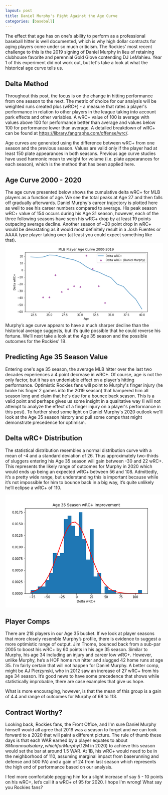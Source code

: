 ```yaml
---
layout: post
title: Daniel Murphy's Fight Against the Age Curve
categories: [baseball]
---
```

The effect that age has on one's ability to perform as a professional baseball hitter is well documented, which is why high dollar contracts for aging players come under so much criticism. The Rockies' most recent challenge to this is the 2019 signing of Daniel Murphy in lieu of retaining clubhouse favorite and perennial Gold Glove contending DJ LeMahieu. Year 1 of this experiment did not work out, but let's take a look at what the historical age curve tells us.

## Delta Method
Throughout this post, the focus is on the change in hitting performance from one season to the next. The metric of choice for our analysis will be weighted runs created plus (wRC+) - a measure that rates a player's performance in relation to other players in the league taking into account park effects and other variables. A wRC+ value of 100 is average with values above 100 for performance better than average and values below 100 for performance lower than average. A detailed breakdown of wRC+ can be found at https://library.fangraphs.com/offense/wrc/.

Age curves are generated using the difference between wRC+ from one season and the previous season. Values are valid only if the player had at least 150 plate appearances in both seasons. Previous age curve studies have used harmonic mean to weight for volume (i.e. plate appearances for each season), which is the method that has been applied here.

## Age Curve 2000 - 2020
The age curve presented below shows the cumulative delta wRC+ for MLB players as a function of age. We see the total peaks at Age 27 and then falls off gradually afterwards. Daniel Murphy's career trajectory is plotted here as well to see his career numbers compared to average. His peak season wRC+ value of 154 occurs during his Age 31 season, however, each of the three following seasons have seen his wRC+ drop by at least 19 points outpacing average decline. Another season of ~20 point drop in wRC+ would be devastating as it would most definitely result in a Josh Fuentes or AAAA type player taking over (at least you could expect something like that).
![](/images/age_curve.png)
Murphy’s age curve appears to have a much sharper decline than the historical average suggests, but it’s quite possible that he could reverse his fortune. We’ll next take a look at the Age 35 season and the possible outcomes for the Rockies' 1B.

## Predicting Age 35 Season Value
Entering one's age 35 season, the average MLB hitter over the last two decades experiences a 4 point decrease in wRC+. Of course, age is not the only factor, but it has an undeniable effect on a player's hitting performance. Optimistic Rockies fans will point to Murphy's finger injury (he broke his finger 2 games into the 2019 season) that hampered him all season long and claim that he's due for a bounce back season. This is a valid point and perhaps gives us some insight in a qualitative way (I will not attempt to analyze the effect of a finger injury on a player's performance in this post). To further shed some light on Daniel Murphy's 2020 outlook we'll look at the Age 35 season history and pull some comps that might demonstrate precedence for optimism.

## Delta wRC+ Distribution
The statistical distribution resembles a normal distribution curve with a mean of -4 and a standard deviation of 26. Thus approximately two-thirds of sluggers entering his Age 35 season will gain between -30 and 22 wRC+. This represents the likely range of outcomes for Murphy in 2020 which would ends up being an expected wRC+ between 56 and 108. Admittedly, it’s a pretty wide range, but understanding this is important because while it’s not impossible for him to bounce back in a big way, it’s quite unlikely he’ll eclipse a wRC+ of 110.

![](/images/age_35_hist1.png)
## Player Comps
There are 218 players in our Age 35 bucket. If we look at player seasons that more closely resemble Murphy’s profile, there is evidence to suggest a more optimistic range of output. Jim Thome, bounced back from a sub-par 2005 to boost his wRC+ by 60 points in his age 35 season. Similar to Murphy, his age 34 including an injury and career low wRC+. However, unlike Murphy, he’s a HOF home run hitter and slugged 42 home runs at age 35. I’m fairly certain that will not happen for Daniel Murphy. A better comp, might be AJ Pierzynski, who in 2012 saw an increase of 27 wRC+ from his age 34 season. It’s good news to have some precedence that shows while statistically improbable, there are case examples that give us hope.

What is more encouraging, however, is that the mean of this group is a gain of 4.4 and range of outcomes for Murphy of 68 to 113.

## Contract Worthy?
Looking back, Rockies fans, the Front Office, and I'm sure Daniel Murphy himself would all agree that 2019 was a season to forget and we can look forward to a 2020 that will paint a different picture. The rule of thumb these days is that each WAR earned by a player equates to about $8M in annual salary, which for Murphy ($12M in 2020) to achieve this season would set the bar at around 1.5 WAR. At 1B, his wRC+ would need to be in the neighborhood of 110, assuming marginal impact from baserunning and defense and 500 PA) and a gain of 24 from last season which represents the high end of performance based on our analysis.

I feel more comfortable pegging him for a slight increase of say 5 - 10 points on his wRC+, let’s call it a wRC+ of 95 for 2020. I hope I'm wrong! What say you Rockies fans?
